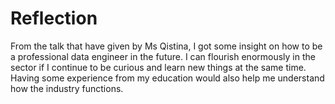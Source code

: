 # Reflection
From the talk that have given by Ms Qistina, I got some insight on how to be a professional data engineer in the future. I can flourish enormously in the sector if I continue to be curious and learn new things at the same time. Having some experience from my education would also help me understand how the industry functions.

